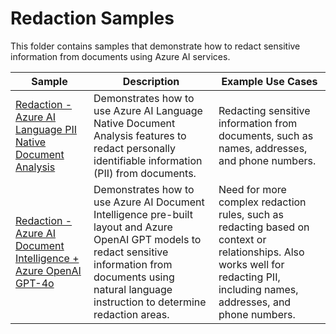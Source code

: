 # Redaction Samples

This folder contains samples that demonstrate how to redact sensitive information from documents using Azure AI services.

| Sample                                                                                                             | Description                                                                                                                                                                                                         | Example Use Cases                                                                                                                                                             |
| ------------------------------------------------------------------------------------------------------------------ | ------------------------------------------------------------------------------------------------------------------------------------------------------------------------------------------------------------------- | ----------------------------------------------------------------------------------------------------------------------------------------------------------------------------- |
| [Redaction - Azure AI Language PII Native Document Analysis](./language-pii-redaction.ipynb)                       | Demonstrates how to use Azure AI Language Native Document Analysis features to redact personally identifiable information (PII) from documents.                                                                     | Redacting sensitive information from documents, such as names, addresses, and phone numbers.                                                                                  |
| [Redaction - Azure AI Document Intelligence + Azure OpenAI GPT-4o](./document-intelligence-openai-redaction.ipynb) | Demonstrates how to use Azure AI Document Intelligence pre-built layout and Azure OpenAI GPT models to redact sensitive information from documents using natural language instruction to determine redaction areas. | Need for more complex redaction rules, such as redacting based on context or relationships. Also works well for redacting PII, including names, addresses, and phone numbers. |
